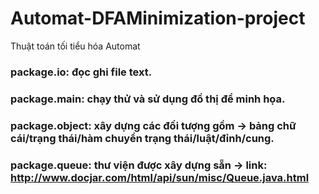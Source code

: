 # Automat-DFAMinimization-project 
Thuật toán tối tiểu hóa Automat 
### package.io: đọc ghi file text.
### package.main: chạy thử và sử dụng đồ thị để minh họa.
### package.object: xây dựng các đối tượng gồm -> bảng chữ cái/trạng thái/hàm chuyển trạng thái/luật/đỉnh/cung.
### package.queue: thư viện được xây dựng sẵn -> link: http://www.docjar.com/html/api/sun/misc/Queue.java.html
